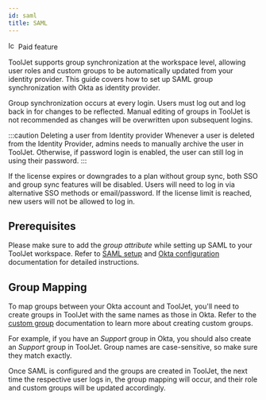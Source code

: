 ```yaml
---
id: saml
title: SAML
---
```


<div className="badge badge--primary heading-badge">   
  <img 
    src="/img/badge-icons/premium.svg" 
    alt="Icon" 
    width="16" 
    height="16" 
  />
 <span>Paid feature</span>
</div>

ToolJet supports group synchronization at the workspace level, allowing user roles and custom groups to be automatically updated from your identity provider. This guide covers how to set up SAML group synchronization with Okta as identity provider.

Group synchronization occurs at every login. Users must log out and log back in for changes to be reflected. Manual editing of groups in ToolJet is not recommended as changes will be overwritten upon subsequent logins.

:::caution Deleting a user from Identity provider
Whenever a user is deleted from the Identity Provider, admins needs to manually archive the user in ToolJet. Otherwise, if password login is enabled, the user can still log in using their password.
:::

If the license expires or downgrades to a plan without group sync, both SSO and group sync features will be disabled. Users will need to log in via alternative SSO methods or email/password. If the license limit is reached, new users will not be allowed to log in.


## Prerequisites

Please make sure to add the *group attribute* while setting up SAML to your ToolJet workspace. Refer to [SAML setup](/docs/user-management/sso/saml/setup) and [Okta configuration](/docs/user-management/sso/saml/okta) documentation for detailed instructions.

## Group Mapping

To map groups between your Okta account and ToolJet, you'll need to create groups in ToolJet with the same names as those in Okta. Refer to the [custom group](/docs/user-management/role-based-access/custom-groups/) documentation to learn more about creating custom groups.

For example, if you have an *Support* group in Okta, you should also create an *Support* group in ToolJet. Group names are case-sensitive, so make sure they match exactly.

Once SAML is configured and the groups are created in ToolJet, the next time the respective user logs in, the group mapping will occur, and their role and custom groups will be updated accordingly.

